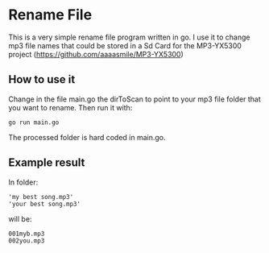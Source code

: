 # Rename File
This is a very simple rename file program written in go.
I use it to change mp3 file names that could be stored in a Sd Card for the MP3-YX5300 project (https://github.com/aaaasmile/MP3-YX5300) 

## How to use it
Change in the file main.go the dirToScan to point to your mp3 file folder that you want to rename.
Then run it with:

    go run main.go

The processed folder is hard coded in main.go.

## Example result
In folder:

    'my best song.mp3'
    'your best song.mp3'

will be:

    001myb.mp3
    002you.mp3
